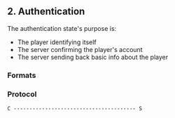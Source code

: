 ## 2. Authentication

The authentication state's purpose is:

- The player identifying itself
- The server confirming the player's account
- The server sending back basic info about the player

### Formats


### Protocol

```
C --------------------------------------- S

```
